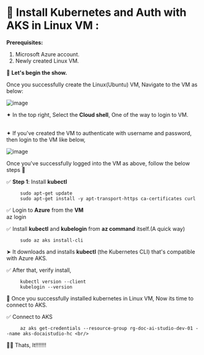 🔹 **Install Kubernetes and Auth with AKS in Linux VM** : <br/>
   ==============================================================

**Prerequisites:** <br/>
1. Microsoft Azure account. <br/>
2. Newly created Linux VM. <br/>

🔹 **Let's begin the show.** <br/>

 Once you successfully create the Linux(Ubuntu) VM, Navigate to the VM as below: <br/>

 ![image](https://github.com/user-attachments/assets/62d74bef-5fc8-4125-a662-468d6f7c4d8d)  <br/>

 ✦ In the top right, Select the **Cloud shell**, One of the way to login to VM. <br/> <br/>

 ✦ If you've created the VM to authenticate with username and password, then login to the VM like below, <br/>

 ![image](https://github.com/user-attachments/assets/3773d216-7978-418c-9a01-4706fdd96621) <br/>

Once you've successfully logged into the VM as above, follow the below steps 🔽 <br/>

 ✅ **Step 1**: Install **kubectl** <br/>
 
         sudo apt-get update 
         sudo apt-get install -y apt-transport-https ca-certificates curl 

 ✅ Login to **Azure** from the **VM** <br/>
         az login 

 ✅ Install **kubectl** and **kubelogin** from **az command** itself.(A quick way) <br/>   
 
         sudo az aks install-cli 

➤ It downloads and installs **kubectl** (the Kubernetes CLI) that's compatible with Azure AKS. <br/>

 ✅   After that, verify install, <br/>
 
         kubectl version --client 
         kubelogin --version

🚀 Once you successfully installed kubernetes in Linux VM, Now its time to connect to AKS. <br/>

 ✅   Connect to AKS <br/>
 
         az aks get-credentials --resource-group rg-doc-ai-studio-dev-01 --name aks-docaistudio-hc <br/>
 

🎯🔚 Thats, It!!!!!!!
